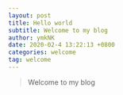 ```yaml
---
layout: post
title: Hello world
subtitle: Welcome to my blog
author: ymkNK
date: 2020-02-4 13:22:13 +0800
categories: welcome
tag: welcome
---
```

> Welcome to my blog

